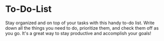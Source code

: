 # To-Do-List
Stay organized and on top of your tasks with this handy to-do list. Write down all the things you need to do, prioritize them, and check them off as you go. It's a great way to stay productive and accomplish your goals!
